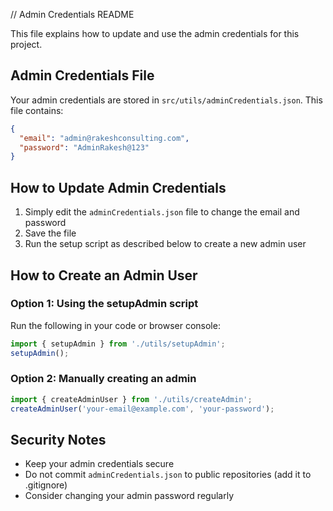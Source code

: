 // Admin Credentials README

This file explains how to update and use the admin credentials for this project.

## Admin Credentials File

Your admin credentials are stored in `src/utils/adminCredentials.json`. 
This file contains:
```json
{
  "email": "admin@rakeshconsulting.com",
  "password": "AdminRakesh@123"
}
```

## How to Update Admin Credentials

1. Simply edit the `adminCredentials.json` file to change the email and password
2. Save the file
3. Run the setup script as described below to create a new admin user

## How to Create an Admin User

### Option 1: Using the setupAdmin script

Run the following in your code or browser console:
```typescript
import { setupAdmin } from './utils/setupAdmin';
setupAdmin();
```

### Option 2: Manually creating an admin

```typescript
import { createAdminUser } from './utils/createAdmin';
createAdminUser('your-email@example.com', 'your-password');
```

## Security Notes

- Keep your admin credentials secure
- Do not commit `adminCredentials.json` to public repositories (add it to .gitignore)
- Consider changing your admin password regularly
